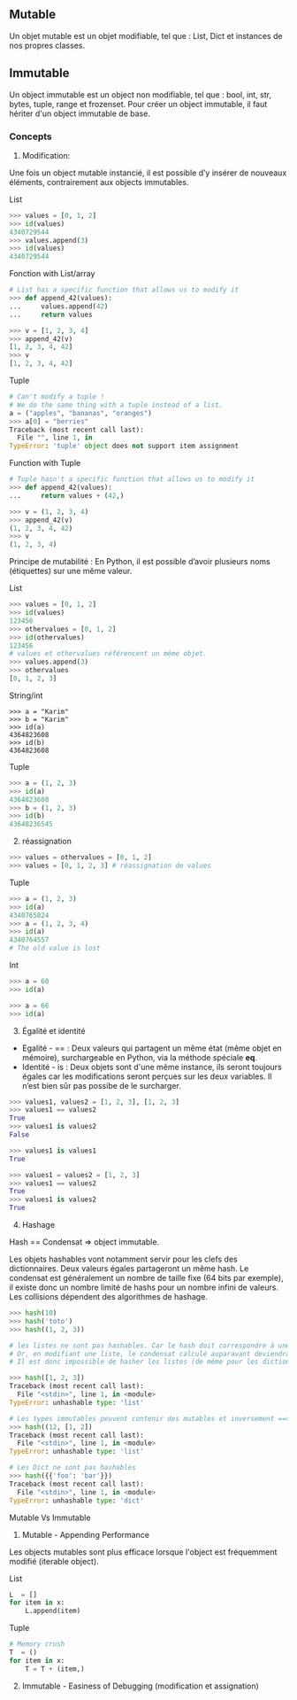 
## Mutable

Un objet mutable est un objet modifiable, tel que : List, Dict et instances de nos propres classes.

## Immutable

Un object immutable est un object non modifiable, tel que : bool, int, str, bytes, tuple, range et frozenset. Pour créer un object immutable, il faut hériter d'un object immutable de base.

### Concepts

1. Modification:

Une fois un object mutable instancié, il est possible d’y insérer de nouveaux éléments, contrairement aux objects immutables.

List
```Python
>>> values = [0, 1, 2]
>>> id(values)
4340729544
>>> values.append(3)
>>> id(values)
4340729544
```
Fonction with List/array
```Python
# List has a specific function that allows us to modify it
>>> def append_42(values):
...     values.append(42)
...     return values

>>> v = [1, 2, 3, 4]
>>> append_42(v)
[1, 2, 3, 4, 42]
>>> v
[1, 2, 3, 4, 42]
```

Tuple 
```python 
# Can't modify a tuple !
# We do the same thing with a tuple instead of a list.
a = ("apples", "bananas", "oranges")
>>> a[0] = "berries"
Traceback (most recent call last):
  File "", line 1, in 
TypeError: 'tuple' object does not support item assignment
```

Function with Tuple 
```python 
# Tuple hasn't a specific function that allows us to modify it
>>> def append_42(values):
...     return values + (42,)

>>> v = (1, 2, 3, 4)
>>> append_42(v)
(1, 2, 3, 4, 42)
>>> v
(1, 2, 3, 4)
```

Principe de mutabilité : En Python, il est possible d’avoir plusieurs noms (étiquettes) sur une même valeur. 

List
```python
>>> values = [0, 1, 2]
>>> id(values)
123456
>>> othervalues = [0, 1, 2]
>>> id(othervalues)
123456
# values et othervalues référencent un même objet.
>>> values.append(3)
>>> othervalues
[0, 1, 2, 3]
```
String/int
```
>>> a = "Karim"
>>> b = "Karim"
>>> id(a)
4364823608
>>> id(b)
4364823608
```

Tuple
```Python
>>> a = (1, 2, 3)
>>> id(a)
4364823608
>>> b = (1, 2, 3)
>>> id(b)
43648236545

```
2. réassignation 
``` Python
>>> values = othervalues = [0, 1, 2]
>>> values = [0, 1, 2, 3] # réassignation de values
```

Tuple
```Python
>>> a = (1, 2, 3)
>>> id(a)
4340765824
>>> a = (1, 2, 3, 4)
>>> id(a)
4340764557
# The old value is lost
```
Int
```Python
>>> a = 60
>>> id(a)

>>> a = 66
>>> id(a)

```

3. Égalité et identité

- Egalité - == : Deux valeurs qui partagent un même état (même objet en mémoire), surchargeable en Python, via la méthode spéciale __eq__.
- Identité - is : Deux objets sont d'une même instance, ils seront toujours égales car les modifications seront perçues sur les deux variables. Il n’est bien sûr pas possibe de le surcharger.
```Python
>>> values1, values2 = [1, 2, 3], [1, 2, 3]
>>> values1 == values2
True
>>> values1 is values2
False

>>> values1 is values1
True

>>> values1 = values2 = [1, 2, 3]
>>> values1 == values2
True
>>> values1 is values2
True
```

4. Hashage

Hash == Condensat => object immutable.

Les objets hashables vont notamment servir pour les clefs des dictionnaires. Deux valeurs égales partageront un même hash.
Le condensat est généralement un nombre de taille fixe (64 bits par exemple), il existe donc un nombre limité de hashs pour un nombre infini de valeurs. Les collisions dépendent des algorithmes de hashage. 

```Python
>>> hash(10)
>>> hash('toto')
>>> hash((1, 2, 3))

# les listes ne sont pas hashables. Car le hash doit correspondre à une valeur. 
# Or, en modifiant une liste, le condensat calculé auparavant deviendrait invalide. 
# Il est donc impossible de hasher les listes (de même pour les dictionnaires et les ensembles (set)).

>>> hash([1, 2, 3])
Traceback (most recent call last):
  File "<stdin>", line 1, in <module>
TypeError: unhashable type: 'list'

# Les types immutables peuvent contenir des mutables et inversement ==> Non hashable.
>>> hash((12, [1, 2])
Traceback (most recent call last):
  File "<stdin>", line 1, in <module>
TypeError: unhashable type: 'list'

# Les Dict ne sont pas hashables
>>> hash({{'foo': 'bar'}})
Traceback (most recent call last):
  File "<stdin>", line 1, in <module>
TypeError: unhashable type: 'dict'
```


Mutable Vs Immutable 

1. Mutable - Appending Performance

Les objects mutables sont plus efficace lorsque l'object est fréquemment modifié (iterable object).

List 

```python
L  = []
for item in x:
    L.append(item)
```    
Tuple 

```python
# Memory crush
T  = ()
for item in x:
    T = T + (item,)
```    
2. Immutable - Easiness of Debugging (modification et assignation)
    
    
    
    



